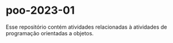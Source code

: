 # poo-2023-01
Esse repositório contém atividades relacionadas à atividades de programação orientadas a objetos.
